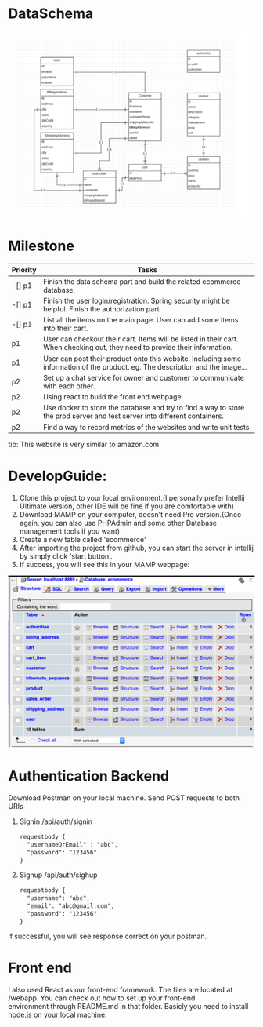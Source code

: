 # DataSchema
![Data schema](/images/DataSchema.png)
# Milestone
Priority | Tasks
-------- | -----
-[] p1 | Finish the data schema part and build the related ecommerce database.
-[] p1 | Finish the user login/registration. Spring security might be helpful. Finish the authorization part.
-[] p1 | List all the items on the main page. User can add some items into their cart.
p1 | User can checkout their cart. Items will be listed in their cart. When checking out, they need to provide their information.
p1 | User can post their product onto this website. Including some information of the product. eg. The description and the image...
p2 | Set up a chat service for owner and customer to communicate with each other.
p2 | Using react to build the front end webpage.
p2 | Use docker to store the database and try to find a way to store the prod server and test server into different containers.
p2 | Find a way to record metrics of the websites and write unit tests.

tip: This website is very similar to amazon.com


# DevelopGuide: 
1. Clone this project to your local environment.(I personally prefer Intellij Ultimate version, other IDE will be fine if you are comfortable with)
2. Download MAMP on your computer, doesn't need Pro version.(Once again, you can also use PHPAdmin and some other Database management tools if you want)
3. Create a new table called 'ecommerce'
4. After importing the project from github, you can start the server in intellij by simply click 'start button'. 
5. If success, you will see this in your MAMP webpage:

![Database](/images/DatabaseReview.png)


# Authentication Backend
Download Postman on your local machine. Send POST requests to both URIs
1. Signin /api/auth/signin  
    ```
    requestbody {  
      "usernameOrEmail" : "abc",  
      "password": "123456"  
    }  
    ```  
2. Signup /api/auth/sighup  
    ```
    requestbody {  
      "username": "abc",  
      "email": "abc@gmail.com",  
      "password": "123456"  
    }  
    ```
if successful, you will see response correct on your postman.  

# Front end 
I also used React as our front-end framework. The files are located at /webapp. You can check out how to set up your front-end  
environment through README.md in that folder. Basicly you need to install node.js on your local machine.


